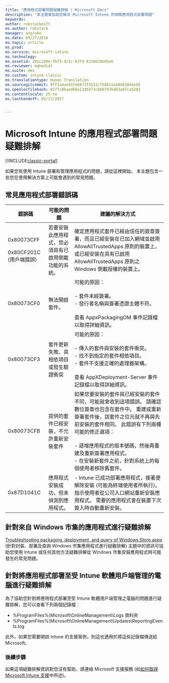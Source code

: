```yaml
---
title: "應用程式部署問題疑難排解 | Microsoft Docs"
description: "本主題會協助您解決 Microsoft Intune 的相關應用程式部署問題"
keywords: 
author: robstackmsft
ms.author: robstack
manager: angrobe
ms.date: 09/27/2016
ms.topic: article
ms.prod: 
ms.service: microsoft-intune
ms.technology: 
ms.assetid: 28ac298e-fb73-4c1c-b3fd-8336639e05e6
ms.reviewer: mghadial
ms.suite: ems
ms.custom: intune-classic
ms.translationtype: Human Translation
ms.sourcegitcommit: 9ff1adae93fe6873f5551cf58b1a2e89638dee85
ms.openlocfilehash: 0277c0baed66a1340373cb607976d03a07ca5282
ms.contentlocale: zh-tw
ms.lasthandoff: 05/23/2017


---
```


# <a name="troubleshoot-app-deployment-problems-in-microsoft-intune"></a>Microsoft Intune 的應用程式部署問題疑難排解

[!INCLUDE[classic-portal](../includes/classic-portal.md)]

如果您有使用 Intune 部署和管理應用程式的問題，請從這裡開始。 本主題包含一些您在使用解決方案上可能會遇到的常見問題。

## <a name="common-app-deployment-error-codes"></a>常見應用程式部署錯誤碼

|錯誤碼|可能的問題|建議的解決方式|
|--------------|--------------------|------------------------|
|0x80073CFF<br /><br />0x80CF201C (用戶端錯誤)|若要安裝此應用程式，您必須具有已啟用側載功能的系統。|確定應用程式套件已經由信任的簽章簽署，而且已經安裝在已加入網域並啟用 AllowAllTrustedApps 原則的裝置上，或已經安裝在具有已啟用 AllowAllTrustedApps 原則之 Windows 側載授權的裝置上。|
|0x80073CF0|無法開啟套件。|可能的原因：<br /><br />-   套件未經簽署。<br />-   發行者名稱與簽署憑證主體不符。<br /><br />查看 AppxPackagingOM 事件記錄檔以取得詳細資訊。|
|0x80073CF3|套件更新失敗、具相依項目或發生驗證衝突|可能的原因：<br /><br />-   傳入的套件與安裝的套件衝突。<br />-   找不到指定的套件相依項目。<br />-   套件不支援正確的處理器架構。<br /><br />查看 AppXDeployment-Server 事件記錄檔以取得詳細資訊。|
|0x80073CFB|提供的套件已經安裝，不允許重新安裝套件|如果您要安裝的套件與已經安裝的套件不同，可能就會收到這項錯誤。 請確認數位簽章也包含在套件中。 重建或重新簽署套件後，該套件之位元就不再與先前安裝的套件相同。 此錯誤有下列兩種可能的修正選項：<br /><br />-   遞增應用程式的版本號碼，然後再重建及重新簽署應用程式。<br />-   在安裝新套件之前，針對系統上的每個使用者移除舊套件。|
|0x87D1041C|應用程式安裝成功，但未偵測到應用程式。|- Intune 已成功部署應用程式，接著便解除安裝 (可能為終端使用者所執行)。 指示使用者從公司入口網站重新安裝應用程式。 需要的應用程式會在裝置下次簽入時自動重新安裝。|

## <a name="troubleshooting-apps-from-the-windows-store"></a>針對來自 Windows 市集的應用程式進行疑難排解

[Troubleshooting packaging, deployment, and query of Windows Store apps](https://msdn.microsoft.com/library/windows/desktop/hh973484.aspx) (針對封裝、部署及查詢 Windows 市集應用程式進行疑難排解) 主題中的資訊可協助您使用 Intune 或任何其他方法疑難排解從 Windows 市集安裝應用程式時可能發生的常見問題。

## <a name="troubleshooting-app-deployment-to-pcs-managed-by-the-intune-software-client"></a>針對將應用程式部署至受 Intune 軟體用戶端管理的電腦進行疑難排解
為了協助您針對將應用程式部署至受 Intune 軟體用戶端管理之電腦的問題進行疑難排解，您可以查看下列兩個記錄檔︰
- %ProgramFiles%\Microsoft\OnlineManagement\Logs 資料夾
- %ProgramFiles%\Microsoft\OnlineManagement\Updates\ReportingEvents.log

此外，如果您需要開啟 Intune 的支援案例，則這也適用於將這些記錄檔傳送給 Microsoft。


### <a name="next-steps"></a>後續步驟
如果這項疑難排解資訊對您沒有幫助，請連絡 Microsoft 支援服務 (如[如何取得 Microsoft Intune 支援](how-to-get-support-for-microsoft-intune.md)中所述)。

